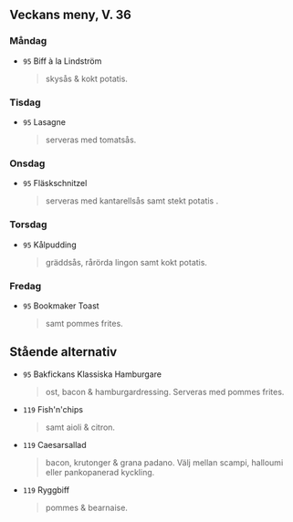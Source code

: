 ## Veckans meny, V. 36

### Måndag 

* `95` Biff à la Lindström 
  > skysås &  kokt potatis.
  


### Tisdag

* `95` Lasagne 
  > serveras med tomatsås. 
  


### Onsdag

* `95`  Fläskschnitzel
   > serveras med kantarellsås samt stekt potatis . 
  >  

### Torsdag

* `95`  Kålpudding 
  >  gräddsås, rårörda lingon samt kokt potatis.
  > 

### Fredag

* `95` Bookmaker Toast
  > samt pommes frites.


## Stående alternativ

* `95` Bakfickans Klassiska Hamburgare
  > ost, bacon & hamburgardressing. Serveras med pommes frites.

* `119` Fish'n'chips  
  >  samt aioli & citron.

* `119` Caesarsallad
  > bacon, krutonger & grana padano. Välj mellan scampi, halloumi eller pankopanerad kyckling.
  
* `119` Ryggbiff
  > pommes & bearnaise.

